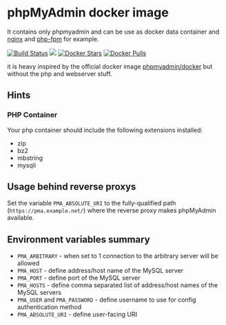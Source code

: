 # phpMyAdmin docker image

It contains only phpmyadmin and can be use as docker data container and [nginx](https://hub.docker.com/_/nginx/) and [php-fpm](https://hub.docker.com/_/php/) for example.

[![Build Status](https://travis-ci.org/gimler/docker-phpmyadmin.svg?branch=master)](https://travis-ci.org/gimler/docker-phpmyadmin)
[![](https://badge.imagelayers.io/gimler/phpmyadmin:latest.svg)](https://imagelayers.io/?images=gimler/phpmyadmin:latest 'Get your own badge on imagelayers.io')
[![Docker Stars](https://img.shields.io/docker/stars/gimler/phpmyadmin.svg)](https://hub.docker.com/r/gimler/phpmyadmin/)
[![Docker Pulls](https://img.shields.io/docker/pulls/gimler/phpmyadmin.svg)](https://hub.docker.com/r/gimler/phpmyadmin/)

it is heavy inspired by the official docker image [phpmyadmin/docker](https://github.com/phpmyadmin/docker) but without the php and webserver stuff.

## Hints

### PHP Container

Your php container should include the following extensions installed:

 * zip
 * bz2
 * mbstring
 * mysqli

## Usage behind reverse proxys
Set the variable ``PMA_ABSOLUTE_URI`` to the fully-qualified path (``https://pma.example.net/``) where the reverse proxy makes phpMyAdmin available.

## Environment variables summary

* ``PMA_ARBITRARY`` - when set to 1 connection to the arbitrary server will be allowed
* ``PMA_HOST`` - define address/host name of the MySQL server
* ``PMA_PORT`` - define port of the MySQL server
* ``PMA_HOSTS`` - define comma separated list of address/host names of the MySQL servers
* ``PMA_USER`` and ``PMA_PASSWORD`` - define username to use for config authentication method
* ``PMA_ABSOLUTE_URI`` - define user-facing URI
